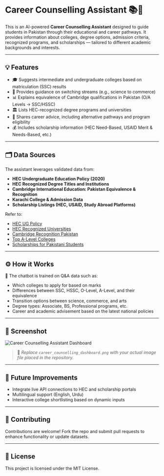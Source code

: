 # Career Counselling Assistant 📚🎯

This is an AI-powered **Career Counselling Assistant** designed to guide students in Pakistan through their educational and career pathways. It provides information about colleges, degree options, admission criteria, recognized programs, and scholarships — tailored to different academic backgrounds and interests.

---

## 💡 Features

- 🎓 Suggests intermediate and undergraduate colleges based on matriculation (SSC) results
- 📌 Provides guidance on switching streams (e.g., science to commerce)
- 📊 Explains equivalence of Cambridge qualifications in Pakistan (O/A Levels → SSC/HSSC)
- 🏛️ Lists HEC-recognized degree programs and universities
- 💼 Shares career advice, including alternative pathways and program eligibility
- 💰 Includes scholarship information (HEC Need-Based, USAID Merit & Needs-Based, etc.)

---

## 🗂 Data Sources

The assistant leverages validated data from:

- **HEC Undergraduate Education Policy (2020)**  
- **HEC Recognized Degree Titles and Institutions**  
- **Cambridge International Education: Pakistan Equivalence & Recognition**  
- **Karachi College & Admission Data**  
- **Scholarship Listings (HEC, USAID, Study Abroad Platforms)**  

Refer to:
- [HEC UG Policy](https://www.hec.gov.pk/english/services/faculty/Plagiarism/Documents/UGE-Policy.pdf)
- [HEC Recognized Universities](https://www.hec.gov.pk/english/universities/Pages/recognised.aspx)
- [Cambridge Recognition Pakistan](https://www.cambridgeinternational.org/programmes-and-qualifications/recognition-and-acceptance/country/pakistan/)
- [Top A-Level Colleges](https://titan.edu.pk/top-20-a-level-colleges-in-karachi/)
- [Scholarships for Pakistani Students](https://www.scholarshiptab.com/scholarships-for/pakistan/fully-funded)

---

## ⚙ How it Works

📝 The chatbot is trained on Q&A data such as:

- Which colleges to apply for based on marks
- Differences between SSC, HSSC, O-Level, A-Level, and their equivalence
- Transition options between science, commerce, and arts
- Degree types: Associate, BS, Professional programs, etc.
- Career and academic advisement based on the latest national policies

---

## 📸 Screenshot

![Career Counselling Assistant Dashboard](.png)

> 📌 *Replace `career_counselling_dashboard.png` with your actual image file placed in the repository.*

---

## 🚀 Future Improvements

- Integrate live API connections to HEC and scholarship portals
- Multilingual support (English, Urdu)
- Interactive college shortlisting based on dynamic inputs

---

## 🤝 Contributing

Contributions are welcome! Fork the repo and submit pull requests to enhance functionality or update datasets.

---

## 📄 License

This project is licensed under the MIT License.
